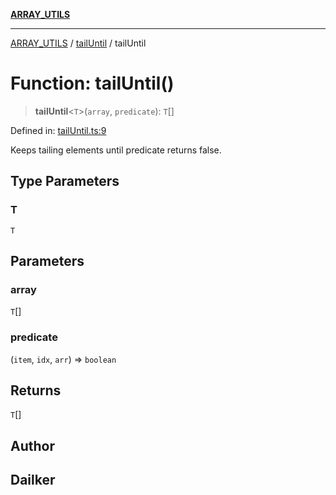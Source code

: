 [**ARRAY_UTILS**](../../README.md)

***

[ARRAY_UTILS](../../README.md) / [tailUntil](../README.md) / tailUntil

# Function: tailUntil()

> **tailUntil**\<`T`\>(`array`, `predicate`): `T`[]

Defined in: [tailUntil.ts:9](https://github.com/dailker/everyutil/blob/b267f20aec6acc544994839192032069b76d5a4b/src/array/tailUntil.ts#L9)

Keeps tailing elements until predicate returns false.

## Type Parameters

### T

`T`

## Parameters

### array

`T`[]

### predicate

(`item`, `idx`, `arr`) => `boolean`

## Returns

`T`[]

## Author

## Dailker

